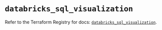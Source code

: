 # `databricks_sql_visualization`

Refer to the Terraform Registry for docs: [`databricks_sql_visualization`](https://registry.terraform.io/providers/databricks/databricks/1.83.0/docs/resources/sql_visualization).
